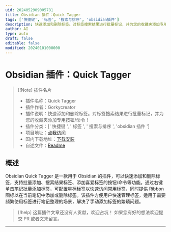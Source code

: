 ```yaml
---
uid: 2024052909005781
title: Obsidian 插件：Quick Tagger
tags: ['快捷键', '标签', '搜索与排序', 'obsidian插件']
description: 快速添加和删除标签。对标签搜索结果进行批量标记，并为您的收藏夹添加专用按钮/命令！
author: AI
type: auto
draft: false
editable: false
modified: 20240101000000
---
```


# Obsidian 插件：Quick Tagger

> [!Note] 插件名片
> - 插件名称：Quick Tagger
> - 插件作者：Gorkycreator
> - 插件说明：快速添加和删除标签。对标签搜索结果进行批量标记，并为您的收藏夹添加专用按钮/命令！
> - 插件分类：[' 快捷键 ', ' 标签 ', ' 搜索与排序 ', 'obsidian 插件 ']
> - 项目地址：[点我访问](https://github.com/Gorkycreator/obsidian-quick-tagger)
> - 国内下载地址：[下载安装](https://pkmer.cn/products/plugin/pluginMarket/?quick-tagger)
> - 自述文件：[Readme](https://ghproxy.net/https://raw.githubusercontent.com/Gorkycreator/obsidian-quick-tagger/master/README.md)

## 概述

Obsidian Quick Tagger 是一款用于 Obsidian 的插件，可以快速添加和删除标签，支持批量添加、搜索结果标签、添加喜爱标签的按钮/命令等功能。通过右键单击笔记批量添加标签，可配置星标标签以快速访问常用标签，同时提供 Ribbon 图标以在当前笔记中添加或删除标签。该插件方便用户快速管理标签，适用于需要频繁使用标签进行笔记整理的场景，解决了手动添加标签的繁琐问题。

> [!help]
> 这篇插件文章还没有人贡献，欢迎占坑！
> 如果您有好的想法欢迎提交 PR 或者文末留言。

---



